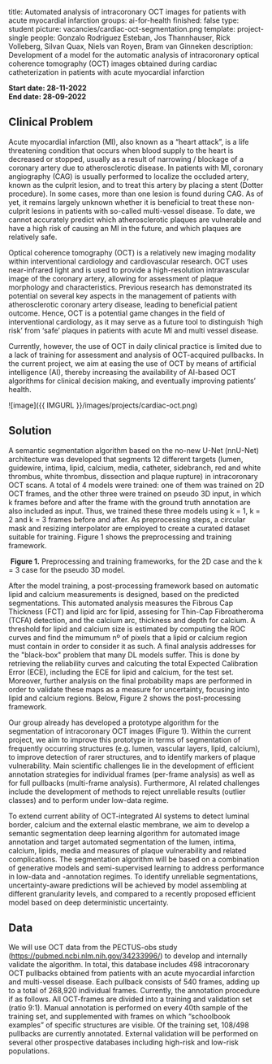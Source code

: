 title: Automated analysis of intracoronary OCT images for patients with acute myocardial infarction 
groups: ai-for-health
finished: false
type: student
picture: vacancies/cardiac-oct-segmentation.png
template: project-single
people: Gonzalo Rodriguez Esteban, Jos Thannhauser, Rick Volleberg, Silvan Quax,  Niels van Royen, Bram van Ginneken
description: Development of a model for the automatic analysis of intracoronary optical coherence tomography (OCT) images obtained during cardiac catheterization in patients with acute myocardial infarction 

 **Start date: 28-11-2022** <br>
 **End date: 28-09-2022**
 
## Clinical Problem
Acute myocardial infarction (MI), also known as a “heart attack”, is a life threatening condition that occurs when blood supply to the heart is decreased or stopped, usually as a result of narrowing / blockage of a coronary artery due to atherosclerotic disease. In patients with MI, coronary angiography (CAG) is usually performed to localize the occluded artery, known as the culprit lesion, and to treat this artery by placing a stent (Dotter procedure). In some cases, more than one lesion is found during CAG. As of yet, it remains largely unknown whether it is beneficial to treat these non-culprit lesions in patients with so-called multi-vessel disease. To date, we cannot accurately predict which atherosclerotic plaques are vulnerable and have a high risk of causing an MI in the future, and which plaques are relatively safe.

Optical coherence tomography (OCT) is a relatively new imaging modality within interventional cardiology and cardiovascular research. OCT uses near-infrared light and is used to provide a high-resolution intravascular image of the coronary artery, allowing for assessment of plaque morphology and characteristics. Previous research has demonstrated its potential on several key aspects in the management of patients with atherosclerotic coronary artery disease, leading to beneficial patient outcome. Hence, OCT is a potential game changes in the field of interventional cardiology, as it may serve as a future tool to distinguish ‘high risk’ from ‘safe’ plaques in patients with acute MI and multi vessel disease.

Currently, however, the use of OCT in daily clinical practice is limited due to a lack of training for assessment and analysis of OCT-acquired pullbacks. In the current project, we aim at easing the use of OCT by means of artificial intelligence (AI), thereby increasing the availability of AI-based OCT algorithms for clinical decision making, and eventually improving patients’ health.

![image]({{ IMGURL }}/images/projects/cardiac-oct.png)

## Solution

A semantic segmentation algorithm based on the no-new U-Net (nnU-Net) architecture was developed that segments 12 different targets (lumen, guidewire, intima, lipid, calcium, media, catheter, sidebranch, red and white thrombus, white thrombus, dissection and plaque rupture)  in intracoronary OCT scans. A total of 4 models were trained: one of them was trained on 2D OCT frames, and the other three were trained on pseudo 3D input, in which k frames before and after the frame with the ground truth annotation are also included as input. Thus, we trained these three models using k = 1, k = 2 and k = 3 frames before and after. As preprocessing steps, a circular mask and resizing interpolator are employed to create a curated dataset suitable for training. Figure 1 shows the preprocessing and training framework.

<p>
    <img src="imgaes/projects/nnunet_framework_cardiac_oct" alt>
    <span style="font-style: normal;">
        <strong>Figure 1.</strong> Preprocessing and training frameworks, for the 2D case and the k = 3 case for the pseudo 3D model.
    </span>
</p>


After the model training, a post-processing framework based on automatic lipid and calcium measurements is designed, based on the predicted segmentations. This automated analysis measures the Fibrous Cap Thickness (FCT) and lipid arc for lipid, assesing for Thin-Cap Fibroatheroma (TCFA) detection, and the calcium arc, thickness and depth for calcium. A threshold for lipid and calcium size is estimated by computing the ROC curves and find the mimumum nº of pixels that a lipid or calcium region must contain in order to consider it as such. A final analysis addresses for the "black-box" problem that many DL models suffer. This is done by retrieving the reliability curves and calcuting the total Expected Calibration Error (ECE), including the ECE for lipid and calcium, for the test set. Moreover, further analysis on the final probability maps are performed in order to validate these maps as a measure for uncertainty, focusing into lipid and calcium regions. Below, Figure 2 shows the post-processing framework.



Our group already has developed a prototype algorithm for the segmentation of intracoronary OCT images (Figure 1). Within the current project, we aim to improve this prototype in terms of segmentation of frequently occurring structures (e.g. lumen, vascular layers, lipid, calcium), to improve detection of rarer structures, and to identify markers of plaque vulnerability. Main scientific challenges lie in the development of efficient annotation strategies for individual frames (per-frame analysis) as well as for full pullbacks (multi-frame analysis). Furthermore, AI related challenges include the development of methods to reject unreliable results (outlier classes) and to perform under low-data regime. 

To extend current ability of OCT-integrated AI systems to detect luminal border, calcium and the external elastic membrane, we aim to develop a semantic segmentation deep learning algorithm for automated image annotation and target automated segmentation of the lumen, intima, calcium, lipids, media and measures of plaque vulnerability and related complications. The segmentation algorithm will be based on a combination of generative models and semi-supervised learning to address performance in low-data and -annotation regimes. To identify unreliable segmentations, uncertainty-aware predictions will be achieved by model assembling at different granularity levels, and compared to a recently proposed efficient model based on deep deterministic uncertainty.

## Data
We will use OCT data from the PECTUS-obs study (https://pubmed.ncbi.nlm.nih.gov/34233996/) to develop and internally validate the algorithm. In total, this database includes 498 intracoronary OCT pullbacks obtained from patients with an acute myocardial infarction and multi-vessel disease. Each pullback consists of 540 frames, adding up to a total of 268,920 individual frames. Currently, the annotation procedure if as follows. All OCT-frames are divided into a training and validation set (ratio 9:1). Manual annotation is performed on every 40th sample of the training set, and supplemented with frames on which “schoolbook examples” of specific structures are visible. Of the training set, 108/498 pullbacks are currently annotated. External validation will be performed on several other prospective databases including high-risk and low-risk populations.

